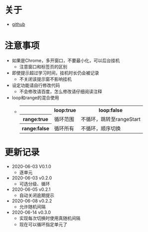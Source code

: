 # 关于
- [github](https://github.com/SSmJaE/MyTamperMonkeyScripts/tree/master/U%E6%A0%A1%E5%9B%AD%E6%97%B6%E9%95%BF%E4%B8%93%E9%97%A8)

# 注意事项
- 如果是Chrome，多开窗口，不要最小化，可以后台挂机
  - 注意窗口和标签页的区别
- 即使提示超过学习时间，挂机时长仍会被记录
  - 不关闭该提示窗不影响挂机
- 设定功能请自行修改代码
  - 不会修改请百度，怎么修改请仔细阅读注释
- loop和range的混合使用
  - <table>
      <tr><th></th><th>loop:true</th><th>loop:false</th></tr>
      <tr><th>range:true</th><td>循环范围</td><td>不循环，跳转至rangeStart</td></tr>
      <tr><th>range:false</th><td>循环所有</td><td>不循环，顺序切换</td></tr>
    </table>

# 更新记录
- 2020-06-03 V0.1.0
  - 逐单元
- 2020-06-03 v0.2.0
  - 可选分级、循环
- 2020-06-05 v0.2.1
  - 自动关闭逾期提示
- 2020-06-08 v0.2.2
  - 允许随机间隔
- 2020-06-14 v0.3.0
  - 实现每次切换时使用真随机间隔
  - 现在可以循环指定单元了
